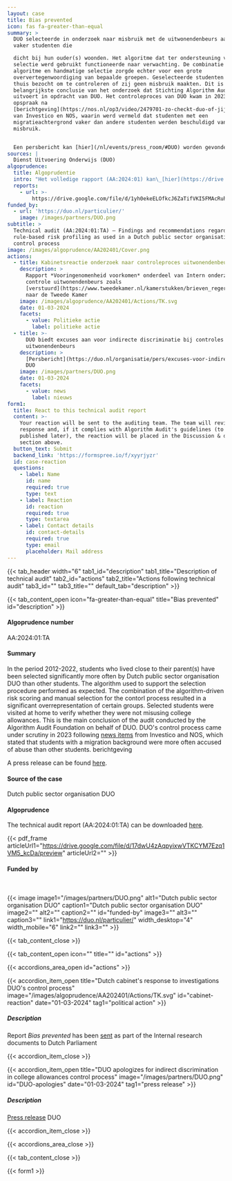 ```yaml
---
layout: case
title: Bias prevented
icon: fas fa-greater-than-equal
summary: >
  DUO selecteerde in onderzoek naar misbruik met de uitwonendenbeurs aanzienlijk
  vaker studenten die

  dicht bij hun ouder(s) woonden. Het algoritme dat ter ondersteuning van de
  selectie werd gebruikt functioneerde naar verwachting. De combinatie van het
  algoritme en handmatige selectie zorgde echter voor een grote
  oververtegenwoordiging van bepaalde groepen. Geselecteerde studenten werden
  thuis bezocht om te controleren of zij geen misbruik maakten. Dit is de
  belangrijkste conclusie van het onderzoek dat Stichting Algorithm Audit
  uitvoert in opdracht van DUO. Het controleproces van DUO kwam in 2023 in
  opspraak na
  [berichtgeving](https://nos.nl/op3/video/2479701-zo-checkt-duo-of-jij-fraudeert-en-dat-systeem-rammelt)
  van Investico en NOS, waarin werd vermeld dat studenten met een
  migratieachtergrond vaker dan andere studenten werden beschuldigd van
  misbruik.


  Een persbericht kan [hier](/nl/events/press_room/#DUO) worden gevonden.
sources: |
  Dienst Uitvoering Onderwijs (DUO)
algoprudence:
  title: Algoprudentie
  intro: "Het volledige rapport (AA:2024:01) kan\_[hier](https://drive.google.com/file/d/1yh0ekeELOfkcJ6ZaTifVKI5FMAcRuhOc/view?usp=sharing)\_worden gedownload.\n"
  reports:
    - url: >-
        https://drive.google.com/file/d/1yh0ekeELOfkcJ6ZaTifVKI5FMAcRuhOc/preview
funded_by:
  - url: 'https://duo.nl/particulier/'
    image: /images/partners/DUO.png
subtitle: >
  Technical audit (AA:2024:01:TA) – Findings and recommendations regarding
  rule-based risk profiling as used in a Dutch public sector organisation
  control process
image: /images/algoprudence/AA202401/Cover.png
actions:
  - title: Kabinetsreactie onderzoek naar controleproces uitwonendenbeurs
    description: >
      Rapport *Vooringenomenheid voorkomen* onderdeel van Intern onderzoek
      controle uitwonendenbeurs zoals
      [verstuurd](https://www.tweedekamer.nl/kamerstukken/brieven_regering/detail?id=2024D07562\&did=2024D07562)
      naar de Tweede Kamer
    image: /images/algoprudence/AA202401/Actions/TK.svg
    date: 01-03-2024
    facets:
      - value: Politieke actie
        label: politieke actie
  - title: >-
      DUO biedt excuses aan voor indirecte discriminatie bij controles op de
      uitwonendenbeurs
    description: >
      [Persbericht](https://duo.nl/organisatie/pers/excuses-voor-indirecte-discriminatie-bij-controles-op-de-uitwonendenbeurs.jsp)
      DUO
    image: /images/partners/DUO.png
    date: 01-03-2024
    facets:
      - value: news
        label: nieuws
form1:
  title: React to this technical audit report
  content: >-
    Your reaction will be sent to the auditing team. The team will review your
    response and, if it complies with Algorithm Audit's guidelines (to be
    published later), the reaction will be placed in the Discussion & debate
    section above.
  button_text: Submit
  backend_link: 'https://formspree.io/f/xyyrjyzr'
  id: case-reaction
  questions:
    - label: Name
      id: name
      required: true
      type: text
    - label: Reaction
      id: reaction
      required: true
      type: textarea
    - label: Contact details
      id: contact-details
      required: true
      type: email
      placeholder: Mail address
---
```


{{< tab_header width="6" tab1_id="description" tab1_title="Description of technical audit" tab2_id="actions" tab2_title="Actions following technical audit" tab3_id="" tab3_title="" default_tab="description" >}}

{{< tab_content_open icon="fa-greater-than-equal" title="Bias prevented" id="description" >}}

#### Algoprudence number

AA:2024:01:TA

#### Summary

In the period 2012-2022,  students who lived close to their parent(s) have been selected significantly more often by Dutch public sector organisation DUO than other students. The algorithm used to support the selection procedure performed as expected. The combination of the algorithm-driven risk scoring and manual selection for the contorl process resulted in a significant overrepresentation of certain groups. Selected students were visited at home to verify whether they were not misusing college allowances. This is the main conclusion of the audit conducted by the Algorithm Audit Foundation on behalf of DUO. DUO's control process came under scrutiny in 2023 following <a href="https://nos.nl/op3/video/2479701-zo-checkt-duo-of-jij-fraudeert-en-dat-systeem-rammelt" target="_blank">news items</a> from Investico and NOS, which stated that students with a migration background were more often accused of abuse than other students.
berichtgeving

A press release can be found [here](/events/press_room/#DUO).

#### Source of the case

Dutch public sector organisation DUO

#### Algoprudence

The technical audit report (AA:2024:01:TA) can be downloaded [here](https://drive.google.com/file/d/17dwU4zAqpyixwVTKCYM7Ezq1VM5_kcDa/preview).

{{< pdf_frame articleUrl1="https://drive.google.com/file/d/17dwU4zAqpyixwVTKCYM7Ezq1VM5_kcDa/preview" articleUrl2="" >}}

#### Funded by

<br>

{{< image image1="/images/partners/DUO.png" alt1="Dutch public sector organisation DUO" caption1="Dutch public sector organisation DUO" image2="" alt2="" caption2="" id="funded-by" image3="" alt3="" caption3="" link1="https://duo.nl/particulier/" width_desktop="4" width_mobile="6" link2="" link3="" >}}

{{< tab_content_close >}}

{{< tab_content_open icon="" title="" id="actions" >}}

{{< accordions_area_open id="actions" >}}

{{< accordion_item_open title="Dutch cabinet's response to investigations DUO's control process" image="/images/algoprudence/AA202401/Actions/TK.svg" id="cabinet-reaction" date="01-03-2024" tag1="political action" >}}

##### Description

Report *Bias prevented* has been <a href="https://www.rijksoverheid.nl/documenten/kamerstukken/2024/03/01/kabinetsreactie-onderzoek-naar-controleproces-uitwonendenbeurs" target="_blank">sent</a> as part of the Internal research documents to  Dutch Parliament

{{< accordion_item_close >}}

{{< accordion_item_open title="DUO apologizes for indirect discrimination in college allowances control process" image="/images/partners/DUO.png" id="DUO-apologies" date="01-03-2024" tag1="press release" >}}

##### Description

<a href="https://duo.nl/organisatie/pers/excuses-voor-indirecte-discriminatie-bij-controles-op-de-uitwonendenbeurs.jsp" target="_blank">Press release</a> DUO

{{< accordion_item_close >}}

{{< accordions_area_close >}}

{{< tab_content_close >}}

{{< form1 >}}
